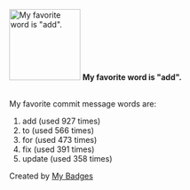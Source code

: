 <img src="https://github.com/my-badges/my-badges/blob/master/src/all-badges/favorite-word/favorite-word.png?raw=true" alt="My favorite word is &quot;add&quot;." title="My favorite word is &quot;add&quot;." width="128">
<strong>My favorite word is &quot;add&quot;.</strong>
<br><br>

My favorite commit message words are:

1. add (used 927 times)
2. to (used 566 times)
3. for (used 473 times)
4. fix (used 391 times)
5. update (used 358 times)


Created by <a href="https://github.com/my-badges/my-badges">My Badges</a>